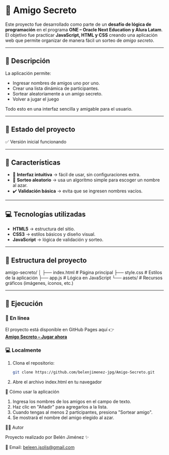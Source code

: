 # 🎁 Amigo Secreto  

Este proyecto fue desarrollado como parte de un **desafío de lógica de programación** en el programa **ONE – Oracle Next Education y Alura Latam**.  
El objetivo fue practicar **JavaScript, HTML y CSS** creando una aplicación web que permite organizar de manera fácil un sorteo de *amigo secreto*.  

---

## 📝 Descripción  

La aplicación permite:  
- Ingresar nombres de amigos uno por uno.  
- Crear una lista dinámica de participantes.  
- Sortear aleatoriamente a un amigo secreto.
- Volver a jugar el juego 

Todo esto en una interfaz sencilla y amigable para el usuario.  

---

## 🚀 Estado del proyecto  

✅ Versión inicial funcionando    

---

## 📌 Características  

- 🎨 **Interfaz intuitiva** → fácil de usar, sin configuraciones extra.  
- 🎰 **Sorteo aleatorio** → usa un algoritmo simple para escoger un nombre al azar.  
- ✔️ **Validación básica** → evita que se ingresen nombres vacíos.  

---

## 💻 Tecnologías utilizadas  

- **HTML5** → estructura del sitio.  
- **CSS3** → estilos básicos y diseño visual.  
- **JavaScript** → lógica de validación y sorteo.  

---

## 📂 Estructura del proyecto

amigo-secreto/
│
├── index.html # Página principal
├── style.css # Estilos de la aplicación
├── app.js # Lógica en JavaScript
└── assets/ # Recursos gráficos (imágenes, íconos, etc.)


---

## 🔧 Ejecución  

### 🔗 En línea  
El proyecto está disponible en GitHub Pages aquí 👉  
**[Amigo Secreto – Jugar ahora](https://belenjimenez-jpg.github.io/ChallengeAmigoSecreto/)**  

### 💻 Localmente  
1. Clona el repositorio:  
   ```bash
   git clone https://github.com/belenjimenez-jpg/Amigo-Secreto.git
2. Abre el archivo index.html en tu navegador

🎯 Cómo usar la aplicación

1. Ingresa los nombres de los amigos en el campo de texto.
2. Haz clic en "Añadir" para agregarlos a la lista.
3. Cuando tengas al menos 2 participantes, presiona "Sortear amigo".
4. Se mostrará el nombre del amigo elegido al azar.

👩‍💻 Autor

Proyecto realizado por Belén Jiménez ✨

📧 Email: beleen.jsolis@gmail.com

